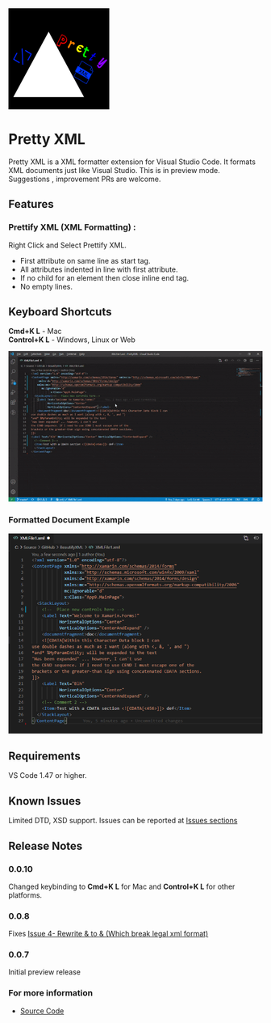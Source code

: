 <img src='images/logo.png' width=200 height=200>  

# Pretty XML

Pretty XML is a XML formatter extension for Visual Studio Code. It formats XML documents just like Visual Studio. This is in preview mode. Suggestions , improvement PRs are welcome.

## Features

### Prettify XML (XML Formatting) :   

Right Click and Select Prettify XML.

- First attribute on same line as start tag.
- All attributes indented in line with first attribute.
- If no child for an element then close inline end tag.
- No empty lines.
 
## Keyboard Shortcuts

**Cmd+K L** - Mac  
**Control+K L** - Windows, Linux or Web  

<img src='./example.gif'>


### Formatted Document Example  

<img src='./screenshot.png'>

## Requirements

VS Code 1.47 or higher.

## Known Issues

Limited DTD, XSD support.
Issues can be reported at [Issues sections](https://github.com/pmahend1/PrettyXML/issues)

## Release Notes

### 0.0.10
Changed keybinding to **Cmd+K L** for Mac and **Control+K L** for other platforms.

### 0.0.8

Fixes [Issue 4- Rewrite &amp; to & (Which break legal xml format)](https://github.com/pmahend1/PrettyXML/issues/4)

### 0.0.7

Initial preview release

### For more information

* [Source Code](https://github.com/pmahend1/prettyxml)